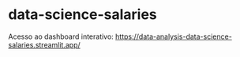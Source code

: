 # data-science-salaries


Acesso ao dashboard interativo: https://data-analysis-data-science-salaries.streamlit.app/
